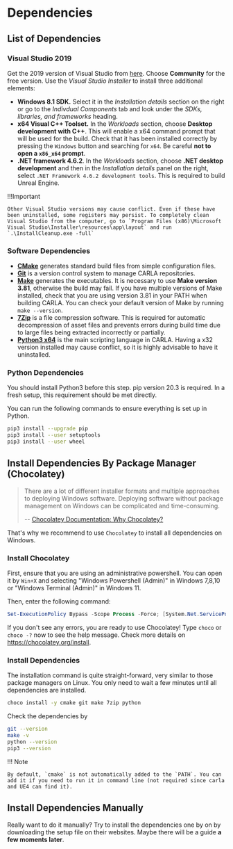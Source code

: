 # Dependencies

## List of Dependencies

### Visual Studio 2019

Get the 2019 version of Visual Studio from [here](https://developerinsider.co/download-visual-studio-2019-web-installer-iso-community-professional-enterprise/). Choose __Community__ for the free version. Use the _Visual Studio Installer_ to install three additional elements: 

* __Windows 8.1 SDK.__ Select it in the _Installation details_ section on the right or go to the _Indivdual Components_ tab and look under the _SDKs, libraries, and frameworks_ heading.
* __x64 Visual C++ Toolset.__ In the _Workloads_ section, choose __Desktop development with C++__. This will enable a x64 command prompt that will be used for the build. Check that it has been installed correctly by pressing the `Windows` button and searching for `x64`. Be careful __not to open a `x86_x64` prompt__.  
* __.NET framework 4.6.2__. In the _Workloads_ section, choose __.NET desktop development__ and then in the _Installation details_ panel on the right, select `.NET Framework 4.6.2 development tools`. This is required to build Unreal Engine. 


!!!Important

    Other Visual Studio versions may cause conflict. Even if these have been uninstalled, some registers may persist. To completely clean Visual Studio from the computer, go to `Program Files (x86)\Microsoft Visual Studio\Installer\resources\app\layout` and run `.\InstallCleanup.exe -full`  

### Software Dependencies

* [__CMake__](https://cmake.org/download/) generates standard build files from simple configuration files.  
* [__Git__](https://git-scm.com/downloads) is a version control system to manage CARLA repositories.  
* [__Make__](http://gnuwin32.sourceforge.net/packages/make.htm) generates the executables. It is necessary to use __Make version 3.81__, otherwise the build may fail. If you have multiple versions of Make installed, check that you are using version 3.81 in your PATH when building CARLA. You can check your default version of Make by running `make --version`.
* [__7Zip__](https://www.7-zip.org/) is a file compression software. This is required for automatic decompression of asset files and prevents errors during build time due to large files being extracted incorrectly or partially.
* [__Python3 x64__](https://www.python.org/downloads/) is the main scripting language in CARLA. Having a x32 version installed may cause conflict, so it is highly advisable to have it uninstalled.

### Python Dependencies

You should install Python3 before this step. pip version 20.3 is required. In a fresh setup, this requirement should be met directly. 

You can run the following commands to ensure everything is set up in Python.

```sh
pip3 install --upgrade pip
pip3 install --user setuptools
pip3 install --user wheel
```


## Install Dependencies By Package Manager (Chocolatey)

> There are a lot of different installer formats and multiple approaches 
> to deploying Windows software. Deploying software without package management 
> on Windows can be complicated and time-consuming. 
> 
> -- [Chocolatey Documentation: Why Chocolatey?](https://chocolatey.org/why-chocolatey)

That's why we recommend to use `Chocolatey` to install all dependencies on Windows.

### Install Chocolatey

First, ensure that you are using an administrative powershell. You can open it by `Win+X` and selecting "Windows Powershell (Admin)" in Windows 7,8,10 or "Windows Terminal (Admin)" in Windows 11.

Then, enter the following command:

```powershell
Set-ExecutionPolicy Bypass -Scope Process -Force; [System.Net.ServicePointManager]::SecurityProtocol = [System.Net.ServicePointManager]::SecurityProtocol -bor 3072; iex ((New-Object System.Net.WebClient).DownloadString('https://community.chocolatey.org/install.ps1'))
```

If you don't see any errors, you are ready to use Chocolatey! Type `choco` or `choco -?` now to see the help message. Check more details on https://chocolatey.org/install.

### Install Dependencies

The installation command is quite straight-forward, very similar to those package managers on Linux. You only need to wait a few minutes until all dependencies are installed.

```sh
choco install -y cmake git make 7zip python
```

Check the dependencies by

```sh
git --version
make -v
python --version
pip3 --version
```

!!! Note
    
    By default, `cmake` is not automatically added to the `PATH`. You can add it if you need to run it in command line (not required since carla and UE4 can find it).

## Install Dependencies Manually

Really want to do it manually? Try to install the dependencies one by on by downloading the setup file on their websites. Maybe there will be a guide **a few moments later**.
